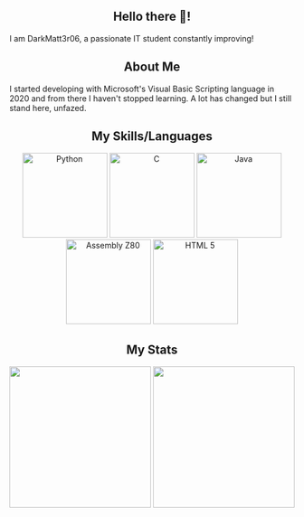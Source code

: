 <h2 align="center">Hello there 👋!</h2>
<p align="left">I am DarkMatt3r06, a passionate IT student constantly improving!</p>

###

<h2 align="center">About Me</h2>
<p align="left">I started developing with Microsoft's Visual Basic Scripting language in 2020 and from there I haven't stopped learning. A lot has changed but I still stand here, unfazed.</p>

###

<h2 align="center">My Skills/Languages</h2>
<div align="center">
  
  <img src="https://cdn.jsdelivr.net/gh/devicons/devicon/icons/python/python-original.svg" height="150" alt="Python"/>
  <img src="https://cdn.jsdelivr.net/gh/devicons/devicon/icons/c/c-line.svg" height="150" alt="C"/>
  <img src="https://cdn.jsdelivr.net/gh/devicons/devicon/icons/java/java-plain.svg" height="150" alt="Java"/>
  <img src="https://user-images.githubusercontent.com/103866722/177873824-ac727cae-29d5-406d-87de-93bb2bf21f02.png" height="150" alt="Assembly Z80"/>
  <img src="https://upload.wikimedia.org/wikipedia/commons/3/38/HTML5_Badge.svg" height="150" alt="HTML 5"/>
  
</div>

###

<h2 align="center">My Stats</h2>
<div align="center">

  <img src="https://github-readme-stats.vercel.app/api?username=DarkMatt3r06&theme=tokyonight&show_icons=true&hide_border=true&count_private=false" height="250" />
  <img src="https://github-readme-stats.vercel.app/api/top-langs/?username=DarkMatt3r06&theme=tokyonight&show_icons=true&hide_border=true&layout=compact" height="250" />

</div>
